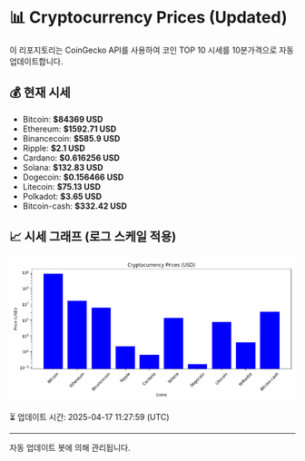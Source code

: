 
# 📊 Cryptocurrency Prices (Updated)

이 리포지토리는 CoinGecko API를 사용하여 코인 TOP 10 시세를 10분가격으로 자동 업데이트합니다.

## 💰 현재 시세
- Bitcoin: **$84369 USD**
- Ethereum: **$1592.71 USD**
- Binancecoin: **$585.9 USD**
- Ripple: **$2.1 USD**
- Cardano: **$0.616256 USD**
- Solana: **$132.83 USD**
- Dogecoin: **$0.156466 USD**
- Litecoin: **$75.13 USD**
- Polkadot: **$3.65 USD**
- Bitcoin-cash: **$332.42 USD**

## 📈 시세 그래프 (로그 스케일 적용)
![Crypto Prices](crypto_prices.png)

⏳ 업데이트 시간: 2025-04-17 11:27:59 (UTC)

---
자동 업데이트 봇에 의해 관리됩니다.
